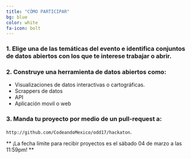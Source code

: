 ```yaml
---
title: "CÓMO PARTICIPAR"
bg: blue
color: white
fa-icon: bolt
---
```


### 1. Elige una de las temáticas del evento e identifica conjuntos de datos abiertos con los que te interese trabajar o abrir.

### 2. Construye una herramienta de datos abiertos como:
  * Visualizaciones de datos interactivas o cartográficas.
  * Scrappers de datos
  * API
  * Aplicación movil o web

### 3. Manda tu proyecto por medio de un pull-request a: 

`http://github.com/CodeandoMexico/odd17/hackaton`.

** ¡La fecha límite para recibir proyectos es el sábado 04 de marzo a las 11:59pm! **